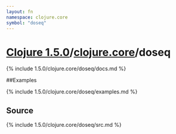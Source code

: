 ```yaml
---
layout: fn
namespace: clojure.core
symbol: "doseq"
---
```


# [Clojure 1.5.0](../../)/[clojure.core](../)/doseq

{% include 1.5.0/clojure.core/doseq/docs.md %}

##Examples

{% include 1.5.0/clojure.core/doseq/examples.md %}
## Source
{% include 1.5.0/clojure.core/doseq/src.md %}

